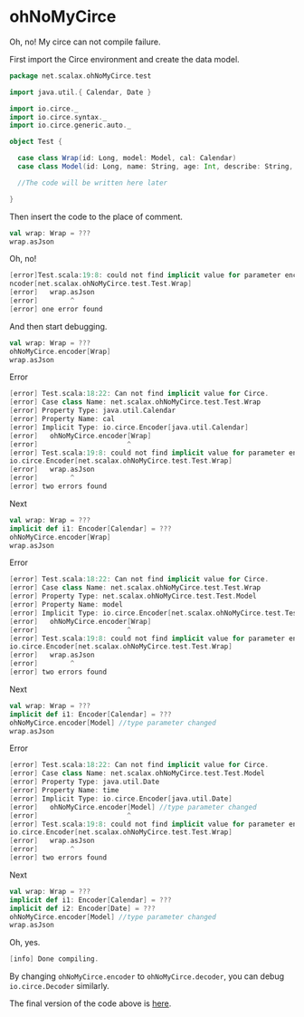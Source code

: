 ohNoMyCirce
==============

Oh, no! My circe can not compile failure.

First import the Circe environment and create the data model.

```scala
package net.scalax.ohNoMyCirce.test

import java.util.{ Calendar, Date }

import io.circe._
import io.circe.syntax._
import io.circe.generic.auto._

object Test {

  case class Wrap(id: Long, model: Model, cal: Calendar)
  case class Model(id: Long, name: String, age: Int, describe: String, time: Date)

  //The code will be written here later

}
```

Then insert the code to the place of comment.

```scala
val wrap: Wrap = ???
wrap.asJson
```

Oh, no!
```scala
[error]Test.scala:19:8: could not find implicit value for parameter encoder: io.circe.E
ncoder[net.scalax.ohNoMyCirce.test.Test.Wrap]
[error]   wrap.asJson
[error]        ^
[error] one error found
```

And then start debugging.
```scala
val wrap: Wrap = ???
ohNoMyCirce.encoder[Wrap]
wrap.asJson
```

Error
```scala
[error] Test.scala:18:22: Can not find implicit value for Circe.
[error] Case class Name: net.scalax.ohNoMyCirce.test.Test.Wrap
[error] Property Type: java.util.Calendar
[error] Property Name: cal
[error] Implicit Type: io.circe.Encoder[java.util.Calendar]
[error]   ohNoMyCirce.encoder[Wrap]
[error]                      ^
[error] Test.scala:19:8: could not find implicit value for parameter encoder:
io.circe.Encoder[net.scalax.ohNoMyCirce.test.Test.Wrap]
[error]   wrap.asJson
[error]        ^
[error] two errors found
```

Next
```scala
val wrap: Wrap = ???
implicit def i1: Encoder[Calendar] = ???
ohNoMyCirce.encoder[Wrap]
wrap.asJson
```

Error
```scala
[error] Test.scala:18:22: Can not find implicit value for Circe.
[error] Case class Name: net.scalax.ohNoMyCirce.test.Test.Wrap
[error] Property Type: net.scalax.ohNoMyCirce.test.Test.Model
[error] Property Name: model
[error] Implicit Type: io.circe.Encoder[net.scalax.ohNoMyCirce.test.Test.Model]
[error]   ohNoMyCirce.encoder[Wrap]
[error]                      ^
[error] Test.scala:19:8: could not find implicit value for parameter encoder:
io.circe.Encoder[net.scalax.ohNoMyCirce.test.Test.Wrap]
[error]   wrap.asJson
[error]        ^
[error] two errors found
```

Next
```scala
val wrap: Wrap = ???
implicit def i1: Encoder[Calendar] = ???
ohNoMyCirce.encoder[Model] //type parameter changed
wrap.asJson
```

Error
```scala
[error] Test.scala:18:22: Can not find implicit value for Circe.
[error] Case class Name: net.scalax.ohNoMyCirce.test.Test.Model
[error] Property Type: java.util.Date
[error] Property Name: time
[error] Implicit Type: io.circe.Encoder[java.util.Date]
[error]   ohNoMyCirce.encoder[Model] //type parameter changed
[error]                      ^
[error] Test.scala:19:8: could not find implicit value for parameter encoder:
io.circe.Encoder[net.scalax.ohNoMyCirce.test.Test.Wrap]
[error]   wrap.asJson
[error]        ^
[error] two errors found
```

Next
```scala
val wrap: Wrap = ???
implicit def i1: Encoder[Calendar] = ???
implicit def i2: Encoder[Date] = ???
ohNoMyCirce.encoder[Model] //type parameter changed
wrap.asJson
```

Oh, yes.
```scala
[info] Done compiling.
```

By changing `ohNoMyCirce.encoder` to `ohNoMyCirce.decoder`,
you can debug `io.circe.Decoder` similarly.

The final version of the code above is [here](https://github.com/djx314/ohNoMyCirce/blob/master/src/test/scala/net/scalax/ohNoMyCirce/test/Test.scala).
